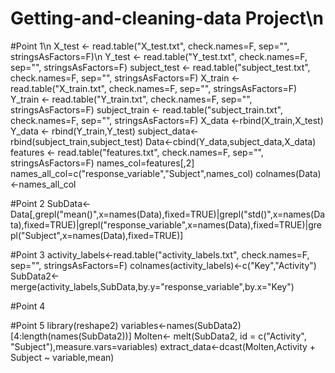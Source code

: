 # Getting-and-cleaning-data Project\n
#Point 1\n
X_test <- read.table("X_test.txt", check.names=F, sep="", stringsAsFactors=F)\n
Y_test <- read.table("Y_test.txt", check.names=F, sep="", stringsAsFactors=F)
subject_test <- read.table("subject_test.txt", check.names=F, sep="", stringsAsFactors=F)
X_train <- read.table("X_train.txt", check.names=F, sep="", stringsAsFactors=F)
Y_train <- read.table("Y_train.txt", check.names=F, sep="", stringsAsFactors=F)
subject_train <- read.table("subject_train.txt", check.names=F, sep="", stringsAsFactors=F)
X_data <-rbind(X_train,X_test)
Y_data <- rbind(Y_train,Y_test)
subject_data<-rbind(subject_train,subject_test)
Data<-cbind(Y_data,subject_data,X_data)
features <- read.table("features.txt", check.names=F, sep="", stringsAsFactors=F)
names_col=features[,2]
names_all_col=c("response_variable","Subject",names_col)
colnames(Data)<-names_all_col

#Point 2
SubData<-Data[,grepl("mean()",x=names(Data),fixed=TRUE)|grepl("std()",x=names(Data),fixed=TRUE)|grepl("response_variable",x=names(Data),fixed=TRUE)|grepl("Subject",x=names(Data),fixed=TRUE)]

#Point 3
activity_labels<-read.table("activity_labels.txt", check.names=F, sep="", stringsAsFactors=F)
colnames(activity_labels)<-c("Key","Activity")
SubData2<-merge(activity_labels,SubData,by.y="response_variable",by.x="Key")

#Point 4

#Point 5
library(reshape2)
variables<-names(SubData2)[4:length(names(SubData2))]
Molten<- melt(SubData2, id = c("Activity", "Subject"),measure.vars=variables)
extract_data<-dcast(Molten,Activity + Subject ~ variable,mean)
